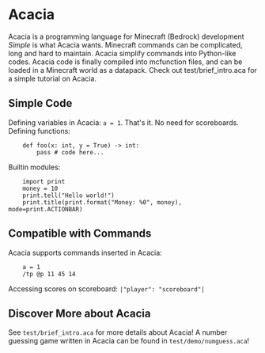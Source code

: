 # Acacia
Acacia is a programming language for Minecraft (Bedrock) development
*Simple* is what Acacia wants. Minecraft commands can be complicated,
long and hard to maintain. Acacia simplify commands into Python-like
codes. Acacia code is finally compiled into mcfunction files, and can
be loaded in a Minecraft world as a datapack.
Check out test/brief_intro.aca for a simple tutorial on Acacia.

## Simple Code
Defining variables in Acacia: `a = 1`. That's it. No need for scoreboards.
Defining functions:
```
    def foo(x: int, y = True) -> int:
        pass # code here...
```
Builtin modules:
```
    import print
    money = 10
    print.tell("Hello world!")
    print.title(print.format("Money: %0", money), mode=print.ACTIONBAR)
```

## Compatible with Commands
Acacia supports commands inserted in Acacia:
```
    a = 1
    /tp @p 11 45 14
```
Accessing scores on scoreboard: `|"player": "scoreboard"|`

## Discover More about Acacia
See `test/brief_intro.aca` for more details about Acacia!
A number guessing game written in Acacia can be found in `test/demo/numguess.aca`!
